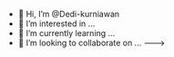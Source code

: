 - 👋 Hi, I’m @Dedi-kurniawan
- 👀 I’m interested in ...
- 🌱 I’m currently learning ...
- 💞️ I’m looking to collaborate on ...
--->
